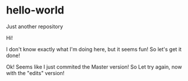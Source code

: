 # hello-world
Just another repository

Hi!

I don't know exactly what I'm doing here, but it seems fun! So let's get it done!

Ok! Seems like I just commited the Master version! So Let try again, now with the "edits" version!
